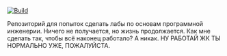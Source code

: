 [![Build](https://github.com/Refareign/TestApp/actions/workflows/build.yml/badge.svg)](https://github.com/Refareign/TestApp/actions/workflows/build.yml)

Репозиторий для попыток сделать лабы по основам программной инженерии. Ничего не получается, но жизнь продолжается.
Как мне сделать так, чтобы всё наконец работало? А никак.
НУ РАБОТАЙ ЖК ТЫ НОРМАЛЬНО УЖЕ, ПОЖАЛУЙСТА.